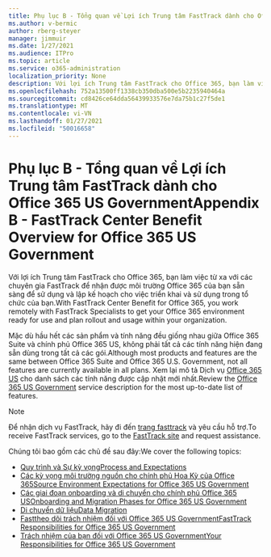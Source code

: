 ```yaml
---
title: Phụ lục B - Tổng quan về Lợi ích Trung tâm FastTrack dành cho Office 365 US Government
ms.author: v-bermic
author: rberg-steyer
manager: jimmuir
ms.date: 1/27/2021
ms.audience: ITPro
ms.topic: article
ms.service: o365-administration
localization_priority: None
description: Với lợi ích Trung tâm FastTrack cho Office 365, bạn làm việc từ xa với các chuyên gia FastTrack để nhận được môi trường Office 365 của bạn sẵn sàng để sử dụng và lập kế hoạch cho việc triển khai và sử dụng trong tổ chức của bạn.
ms.openlocfilehash: 752a13500ff1338cb350dba500e5b2235940464a
ms.sourcegitcommit: cd8426ce64dda56439933576e7da75b1c27f5de1
ms.translationtype: MT
ms.contentlocale: vi-VN
ms.lasthandoff: 01/27/2021
ms.locfileid: "50016658"
---
```

# <a name="appendix-b---fasttrack-center-benefit-overview-for-office-365-us-government"></a><span data-ttu-id="73a98-103">Phụ lục B - Tổng quan về Lợi ích Trung tâm FastTrack dành cho Office 365 US Government</span><span class="sxs-lookup"><span data-stu-id="73a98-103">Appendix B - FastTrack Center Benefit Overview for Office 365 US Government</span></span>

<span data-ttu-id="73a98-104">Với lợi ích Trung tâm FastTrack cho Office 365, bạn làm việc từ xa với các chuyên gia FastTrack để nhận được môi trường Office 365 của bạn sẵn sàng để sử dụng và lập kế hoạch cho việc triển khai và sử dụng trong tổ chức của bạn.</span><span class="sxs-lookup"><span data-stu-id="73a98-104">With FastTrack Center Benefit for Office 365, you work remotely with FastTrack Specialists to get your Office 365 environment ready for use and plan rollout and usage within your organization.</span></span> 
  
<span data-ttu-id="73a98-105">Mặc dù hầu hết các sản phẩm và tính năng đều giống nhau giữa Office 365 Suite và chính phủ Office 365 US, không phải tất cả các tính năng hiện đang sẵn dùng trong tất cả các gói.</span><span class="sxs-lookup"><span data-stu-id="73a98-105">Although most products and features are the same between Office 365 Suite and Office 365 U.S. Government, not all features are currently available in all plans.</span></span> <span data-ttu-id="73a98-106">Xem lại mô tả Dịch vụ [Office 365 US](https://aka.ms/aboutgovcloud) cho danh sách các tính năng được cập nhật mới nhất.</span><span class="sxs-lookup"><span data-stu-id="73a98-106">Review the [Office 365 US Government](https://aka.ms/aboutgovcloud) service description for the most up-to-date list of features.</span></span>

> [!NOTE]
> <span data-ttu-id="73a98-107">Để nhận dịch vụ FastTrack, hãy đi đến [trang fasttrack](https://go.microsoft.com/fwlink/?linkid=780698) và yêu cầu hỗ trợ.</span><span class="sxs-lookup"><span data-stu-id="73a98-107">To receive FastTrack services, go to the [FastTrack site](https://go.microsoft.com/fwlink/?linkid=780698) and request assistance.</span></span>  

<span data-ttu-id="73a98-108">Chúng tôi bao gồm các chủ đề sau đây:</span><span class="sxs-lookup"><span data-stu-id="73a98-108">We cover the following topics:</span></span>
- [<span data-ttu-id="73a98-109">Quy trình và Sự kỳ vọng</span><span class="sxs-lookup"><span data-stu-id="73a98-109">Process and Expectations</span></span>](process-and-expectations.md) 
- [<span data-ttu-id="73a98-110">Các kỳ vọng môi trường nguồn cho chính phủ Hoa Kỳ của Office 365</span><span class="sxs-lookup"><span data-stu-id="73a98-110">Source Environment Expectations for Office 365 US Government</span></span>](US-Gov-appendix-source-environment-expectations.md)   
- [<span data-ttu-id="73a98-111">Các giai đoạn onboarding và di chuyển cho chính phủ Office 365 US</span><span class="sxs-lookup"><span data-stu-id="73a98-111">Onboarding and Migration Phases for Office 365 US Government</span></span>](US-Gov-appendix-onboarding-and-migration.md)
- [<span data-ttu-id="73a98-112">Di chuyển dữ liệu</span><span class="sxs-lookup"><span data-stu-id="73a98-112">Data Migration</span></span>](data-migration.md)    
- [<span data-ttu-id="73a98-113">Fasttheo dõi trách nhiệm đối với Office 365 US Government</span><span class="sxs-lookup"><span data-stu-id="73a98-113">FastTrack Responsibilities for Office 365 US Government</span></span>](US-Gov-appendix-fasttrack-responsibilities.md)   
- [<span data-ttu-id="73a98-114">Trách nhiệm của bạn đối với Office 365 US Government</span><span class="sxs-lookup"><span data-stu-id="73a98-114">Your Responsibilities for Office 365 US Government</span></span>](US-Gov-appendix-your-responsibilities.md)    

